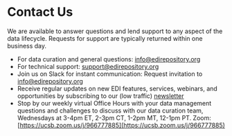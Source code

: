# Contact Us

We are available to answer questions and lend support to any aspect of the data lifecycle. Requests for support are typically returned within one business day.

- For data curation and general questions: [info@edirepository.org](mailto:info@edirepository.org)
- For technical support: [support@edirepository.org](mailto:support@edirepository.org)
- Join us on Slack for instant communication: Request invitation to [info@edirepository.org](mailto:info@edirepository.org)
- Receive regular updates on new EDI features, services, webinars, and opportunities by subscribing to our (low traffic) [newsletter](https://environmentaldatainitiative.us14.list-manage.com/subscribe?u=c258a774cbd4d34290410d1ea&id=da346b264c)
- Stop by our weekly virtual Office Hours with your data management questions and challenges to discuss with our data curation team, Wednesdays at 3-4pm ET, 2-3pm CT, 1-2pm MT, 12-1pm PT. Zoom: [https://ucsb.zoom.us/j/966777885](https://ucsb.zoom.us/j/966777885)
